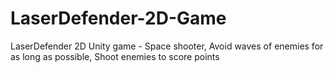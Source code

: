 # LaserDefender-2D-Game
LaserDefender 2D Unity game - Space shooter, Avoid waves of enemies for as long as possible, Shoot enemies to score points 
